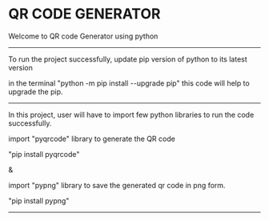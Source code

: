 # QR CODE GENERATOR


Welcome to QR code Generator using python

****************************

To run the project successfully, update pip version of python to its latest version 

in the terminal "python -m pip install --upgrade pip" this code will help to upgrade the pip.

****************************

In this project, user will have to import few python libraries to run the code successfully.

import "pyqrcode" library to generate the QR code

"pip install pyqrcode"

& 

import "pypng" library to save the generated qr code in png form.

"pip install pypng"

******************************
